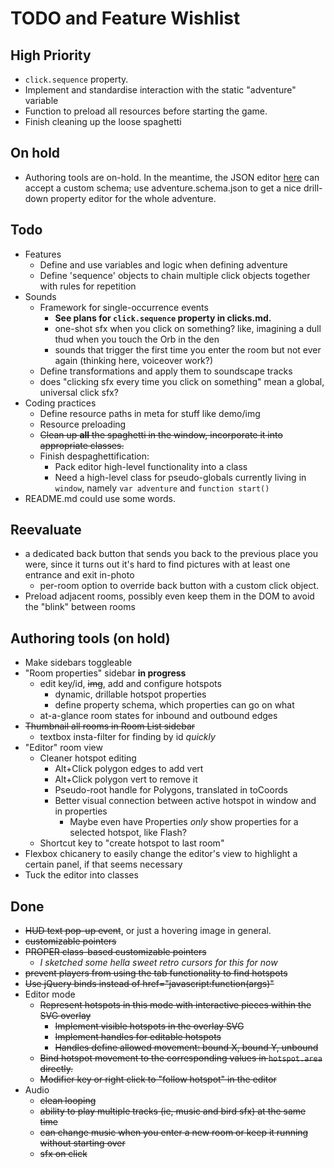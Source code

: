 # TODO and Feature Wishlist

## High Priority
* ``click.sequence`` property.
* Implement and standardise interaction with the static "adventure" variable
* Function to preload all resources before starting the game.
* Finish cleaning up the loose spaghetti

## On hold
* Authoring tools are on-hold. In the meantime, the  JSON editor [here](http://jeremydorn.com/json-editor/) can accept a custom schema; use adventure.schema.json to get a nice drill-down property editor for the whole adventure.

## Todo
* Features
	* Define and use variables and logic when defining adventure
	* Define 'sequence' objects to chain multiple click objects together with rules for repetition
* Sounds
	* Framework for single-occurrence events
		* **See plans for ``click.sequence`` property in clicks.md.**
		* one-shot sfx when you click on something? like, imagining a dull thud when you touch the Orb in the den
		* sounds that trigger the first time you enter the room but not ever again (thinking here, voiceover work?)
	* Define transformations and apply them to soundscape tracks
	* does "clicking sfx every time you click on something" mean a global, universal click sfx?
* Coding practices
	* Define resource paths in meta for stuff like demo/img
	* Resource preloading
	* ~~Clean up **all** the spaghetti in the window, incorporate it into appropriate classes.~~
	* Finish despaghettification:
		* Pack editor high-level functionality into a class
		* Need a high-level class for pseudo-globals currently living in ``window``, namely ``var adventure`` and ``function start()``
* README.md could use some words.


## Reevaluate
* a dedicated back button that sends you back to the previous place you were, since it turns out it's hard to find pictures with at least one entrance and exit in-photo
	* per-room option to override back button with a custom click object.
* Preload adjacent rooms, possibly even keep them in the DOM to avoid the "blink" between rooms


## Authoring tools (on hold)
* Make sidebars toggleable
* "Room properties" sidebar **in progress**
	* edit key/id, ~~img~~, add and configure hotspots
		* dynamic, drillable hotspot properties
		* define property schema, which properties can go on what
	* at-a-glance room states for inbound and outbound edges
* ~~Thumbnail all rooms in Room List sidebar~~
	* textbox insta-filter for finding by id *quickly*
* "Editor" room view
	* Cleaner hotspot editing
		* Alt+Click polygon edges to add vert
		* Alt+Click polygon vert to remove it
		* Pseudo-root handle for Polygons, translated in toCoords
		* Better visual connection between active hotspot in window and in properties
			* Maybe even have Properties *only* show properties for a selected hotspot, like Flash?
	* Shortcut key to "create hotspot to last room"
* Flexbox chicanery to easily change the editor's view to highlight a certain panel, if that seems necessary
* Tuck the editor into classes

## Done
* ~~HUD text pop-up event~~, or just a hovering image in general.
* ~~customizable pointers~~
* ~~PROPER class-based customizable pointers~~
	* *I sketched some hella sweet retro cursors for this for now*
* ~~prevent players from using the tab functionality to find hotspots~~
* ~~Use jQuery binds instead of href="javascript:function(args)"~~
* Editor mode
	* ~~Represent hotspots in this mode with interactive pieces within the SVG overlay~~
		* ~~Implement visible hotspots in the overlay SVG~~
		* ~~Implement handles for editable hotspots~~
		* ~~Handles define allowed movement: bound X, bound Y, unbound~~
	* ~~Bind hotspot movement to the corresponding values in ``hotspot.area`` directly.~~
	* ~~Modifier key or right click to "follow hotspot" in the editor~~
* Audio
	* ~~clean looping~~
	* ~~ability to play multiple tracks (ie, music and bird sfx) at the same time~~
	* ~~can change music when you enter a new room or keep it running without starting over~~
	* ~~sfx on click~~
